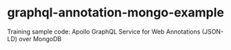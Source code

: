 # graphql-annotation-mongo-example
Training sample code: Apollo GraphQL Service for Web Annotations (JSON-LD) over MongoDB
